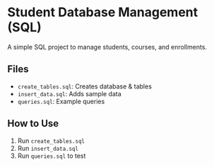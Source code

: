 # Student Database Management (SQL)

A simple SQL project to manage students, courses, and enrollments.

## Files
- `create_tables.sql`: Creates database & tables
- `insert_data.sql`: Adds sample data
- `queries.sql`: Example queries

## How to Use
1. Run `create_tables.sql`
2. Run `insert_data.sql`
3. Run `queries.sql` to test
